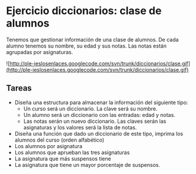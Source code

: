 # Ejercicio diccionarios: clase de alumnos #

Tenemos que gestionar información de una clase de alumnos.
De cada alumno tenemos su nombre, su edad y sus notas. Las notas están agrupadas por asignaturas.


![http://ple-ieslosenlaces.googlecode.com/svn/trunk/diccionarios/clase.gif](http://ple-ieslosenlaces.googlecode.com/svn/trunk/diccionarios/clase.gif)

## Tareas ##
  * Diseña una estructura para almacenar la información del siguiente tipo:
    * Un curso será un diccionario. La clave será su nombre.
    * Un alumno será un diccionario con las entradas: edad y notas.
    * Las notas serán un nuevo diccionario. Las claves serán las asignaturas y los valores será la lista de notas.
  * Diseña una función que dado un diccionario de este tipo, imprima los alumnos del curso (orden alfabético)
  * Los alumnos por asignatura
  * Los alumnos que aprueban las tres asignaturas
  * La asignatura que más suspensos tiene
  * La asignatura que tiene un mayor porcentaje de suspensos.